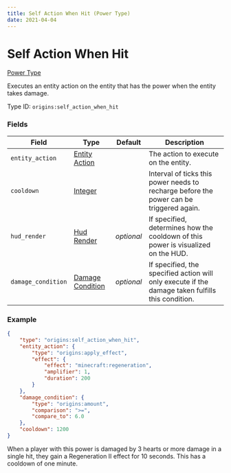 ```yaml
---
title: Self Action When Hit (Power Type)
date: 2021-04-04
---
```


# Self Action When Hit

[Power Type](../power_types.md)

Executes an entity action on the entity that has the power when the entity takes damage.

Type ID: `origins:self_action_when_hit`

### Fields

Field  | Type | Default | Description
-------|------|---------|-------------
`entity_action` | [Entity Action](../entity_actions.md) | | The action to execute on the entity.
`cooldown` | [Integer](../types/data_types/integer.md) | | Interval of ticks this power needs to recharge before the power can be triggered again.
`hud_render` | [Hud Render](../types/data_types/hud_render.md) | _optional_ | If specified, determines how the cooldown of this power is visualized on the HUD.
`damage_condition` | [Damage Condition](../damage_conditions.md) | _optional_ | If specified, the specified action will only execute if the damage taken fulfills this condition.

### Example
```json
{
	"type": "origins:self_action_when_hit",
	"entity_action": {
		"type": "origins:apply_effect",
		"effect": {
		    "effect": "minecraft:regeneration",
      		"amplifier": 1,
      		"duration": 200
    	}
  	},
  	"damage_condition": {
    	"type": "origins:amount",
    	"comparison": ">=",
    	"compare_to": 6.0
  	},
  	"cooldown": 1200
}
```
When a player with this power is damaged by 3 hearts or more damage in a single hit, they gain a Regeneration II effect for 10 seconds. This has a cooldown of one minute.
